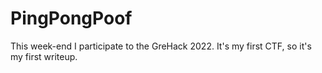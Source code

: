 # PingPongPoof

This week-end I participate to the GreHack 2022. It's my first CTF, so it's my first writeup.

